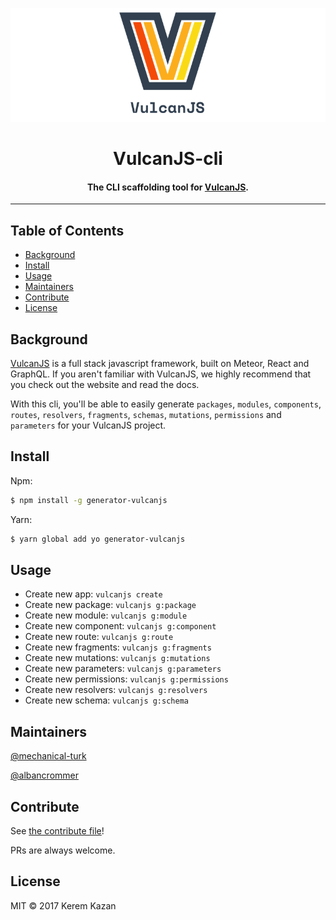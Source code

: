 ![banner](pics/logo.png)

<h1 align="center">VulcanJS-cli</h1>
<h4 align="center">The CLI scaffolding tool for <a href="http://vulcanjs.org/" target="_blank_" >VulcanJS</a>.</h4>


***

## Table of Contents

- [Background](#background)
- [Install](#install)
- [Usage](#usage)
- [Maintainers](#maintainers)
- [Contribute](#contribute)
- [License](#license)

## Background
<a href="http://vulcanjs.org/" target="_blank_" >VulcanJS</a> is a full stack javascript framework, built on Meteor, React and GraphQL. If you aren't familiar with VulcanJS, we highly recommend that you check out the website and read the docs.

With this cli, you'll be able to easily generate `packages`, `modules`, `components`, `routes`, `resolvers`, `fragments`, `schemas`, `mutations`, `permissions` and `parameters` for your VulcanJS project.

## Install

Npm:
```sh
$ npm install -g generator-vulcanjs
```

Yarn:
```sh
$ yarn global add yo generator-vulcanjs
```


## Usage
- Create new app: `vulcanjs create`
- Create new package: `vulcanjs g:package`
- Create new module: `vulcanjs g:module`
- Create new component: `vulcanjs g:component`
- Create new route: `vulcanjs g:route`
- Create new fragments: `vulcanjs g:fragments`
- Create new mutations: `vulcanjs g:mutations`
- Create new parameters: `vulcanjs g:parameters`
- Create new permissions: `vulcanjs g:permissions`
- Create new resolvers: `vulcanjs g:resolvers`
- Create new schema: `vulcanjs g:schema`


## Maintainers

[@mechanical-turk](https://github.com/mechanical-turk)

[@albancrommer](https://github.com/albancrommer)

## Contribute

See [the contribute file](contribute.md)!

PRs are always welcome.

## License

MIT © 2017 Kerem Kazan
